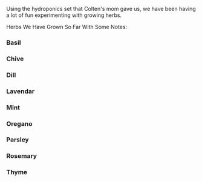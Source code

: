 ---
---

Using the hydroponics set that Colten's mom gave us, we have been having a lot of fun experimenting with growing herbs.

Herbs We Have Grown So Far With Some Notes: 

### Basil
### Chive
### Dill
### Lavendar
### Mint
### Oregano
### Parsley
### Rosemary
### Thyme
